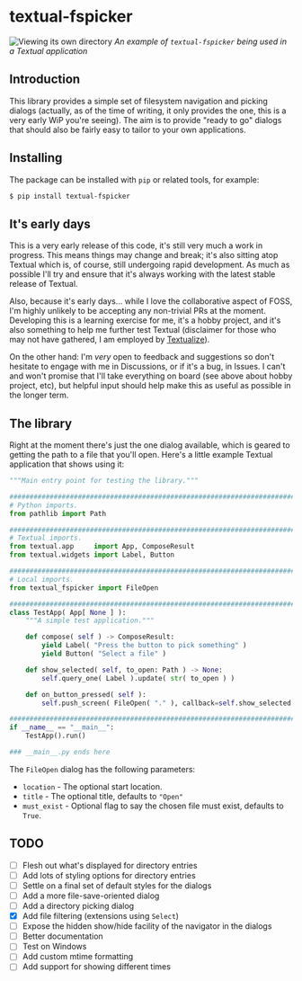 # textual-fspicker

![Viewing its own directory](https://raw.githubusercontent.com/davep/textual-fspicker/main/img/textual-fspicker.png)
*An example of `textual-fspicker` being used in a Textual application*

## Introduction

This library provides a simple set of filesystem navigation and picking
dialogs (actually, as of the time of writing, it only provides the one, this
is a very early WiP you're seeing). The aim is to provide "ready to go"
dialogs that should also be fairly easy to tailor to your own applications.

## Installing

The package can be installed with `pip` or related tools, for example:

```sh
$ pip install textual-fspicker
```

## It's early days

This is a very early release of this code, it's still very much a work in
progress. This means things may change and break; it's also sitting atop
Textual which is, of course, still undergoing rapid development. As much as
possible I'll try and ensure that it's always working with the latest stable
release of Textual.

Also, because it's early days... while I love the collaborative aspect of
FOSS, I'm highly unlikely to be accepting any non-trivial PRs at the moment.
Developing this is a learning exercise for me, it's a hobby project, and
it's also something to help me further test Textual (disclaimer for those
who may not have gathered, I am employed by
[Textualize](https://www.textualize.io/)).

On the other hand: I'm *very* open to feedback and suggestions so don't
hesitate to engage with me in Discussions, or if it's a bug, in Issues. I
can't and won't promise that I'll take everything on board (see above about
hobby project, etc), but helpful input should help make this as useful as
possible in the longer term.

## The library

Right at the moment there's just the one dialog available, which is geared
to getting the path to a file that you'll open. Here's a little example
Textual application that shows using it:

```python
"""Main entry point for testing the library."""

##############################################################################
# Python imports.
from pathlib import Path

##############################################################################
# Textual imports.
from textual.app     import App, ComposeResult
from textual.widgets import Label, Button

##############################################################################
# Local imports.
from textual_fspicker import FileOpen

##############################################################################
class TestApp( App[ None ] ):
    """A simple test application."""

    def compose( self ) -> ComposeResult:
        yield Label( "Press the button to pick something" )
        yield Button( "Select a file" )

    def show_selected( self, to_open: Path ) -> None:
        self.query_one( Label ).update( str( to_open ) )

    def on_button_pressed( self ):
        self.push_screen( FileOpen( "." ), callback=self.show_selected )

##############################################################################
if __name__ == "__main__":
    TestApp().run()

### __main__.py ends here
```

The `FileOpen` dialog has the following parameters:

- `location` - The optional start location.
- `title` - The optional title, defaults to `"Open"`
- `must_exist` - Optional flag to say the chosen file must exist, defaults
  to `True`.

## TODO

- [ ] Flesh out what's displayed for directory entries
- [ ] Add lots of styling options for directory entries
- [ ] Settle on a final set of default styles for the dialogs
- [ ] Add a more file-save-oriented dialog
- [ ] Add a directory picking dialog
- [X] Add file filtering (extensions using `Select`)
- [ ] Expose the hidden show/hide facility of the navigator in the dialogs
- [ ] Better documentation
- [ ] Test on Windows
- [ ] Add custom mtime formatting
- [ ] Add support for showing different times

[//]: # (README.md ends here)
